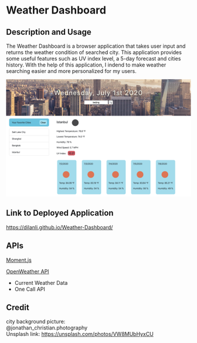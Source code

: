 # Weather Dashboard

## Description and Usage
The Weather Dashboard is a browser application that takes user input and returns the weather condition of searched city. This application provides some useful features such as UV index level, a 5-day forecast and cities history. With the help of this application, I indend to make weather searching easier and more personalized for my users.

![Screenshot](Assets/screenshot.png)

## Link to Deployed Application
https://dilanli.github.io/Weather-Dashboard/

## APIs
[Moment.js](https://momentjs.com/)  

[OpenWeather API](https://openweathermap.org/api)
- Current Weather Data
- One Call API

## Credit
city background picture:  
@jonathan_christian.photography  
Unsplash link: https://unsplash.com/photos/VW8MUbHyxCU
